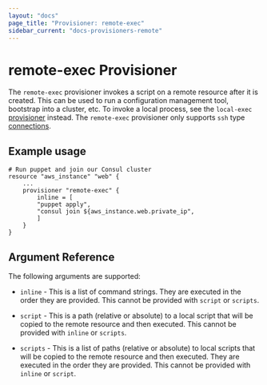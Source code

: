 ```yaml
---
layout: "docs"
page_title: "Provisioner: remote-exec"
sidebar_current: "docs-provisioners-remote"
---
```


# remote-exec Provisioner

The `remote-exec` provisioner invokes a script on a remote resource after it
is created. This can be used to run a configuration management tool, bootstrap
into a cluster, etc. To invoke a local process, see the `local-exec`
[provisioner](/docs/provisioners/local-exec.html) instead. The `remote-exec`
provisioner only supports `ssh` type [connections](/docs/provisioners/connection.html).


## Example usage

```
# Run puppet and join our Consul cluster
resource "aws_instance" "web" {
    ...
    provisioner "remote-exec" {
        inline = [
        "puppet apply",
        "consul join ${aws_instance.web.private_ip",
        ]
    }
}
```

## Argument Reference

The following arguments are supported:

* `inline` - This is a list of command strings. They are executed in the order
  they are provided. This cannot be provided with `script` or `scripts`.

* `script` - This is a path (relative or absolute) to a local script that will
  be copied to the remote resource and then executed. This cannot be provided
  with `inline` or `scripts`.

* `scripts` - This is a list of paths (relative or absolute) to local scripts
  that will be copied to the remote resource and then executed. They are executed
  in the order they are provided. This cannot be provided with `inline` or `script`.

